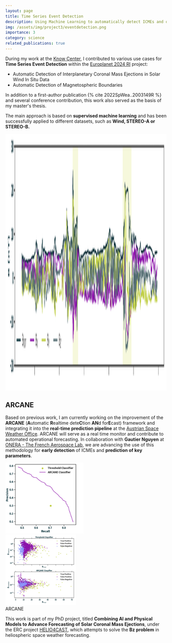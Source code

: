 ```yaml
---
layout: page
title: Time Series Event Detection
description: Using Machine Learning to automatically detect ICMEs and other Structures
img: /assets/img/project3/eventdetection.png
importance: 3
category: science
related_publications: true
---
```


During my work at the <a href="https://www.know-center.at/en/" target="_blank">Know Center</a>, I contributed to various use cases for **Time Series Event Detection** within the <a href="https://www.europlanet-society.org/europlanet-2024-ri/machine-learning/" target="_blank">Europlanet 2024 RI</a> project:

- Automatic Detection of Interplanetary Coronal Mass Ejections in Solar Wind In Situ Data
- Automatic Detection of Magnetospheric Boundaries

In addition to a first-author publication {% cite 2022SpWea..2003149R %} and several conference contribution, this work also served as the basis of my master's thesis.

The main approach is based on **supervised machine learning** and has been successfully applied to different datasets, such as **Wind, STEREO-A or STEREO-B.**

<div class="row justify-content-center">
    <div class="col-sm-12 mt-3 mt-md-0 d-flex justify-content-center">
        <img src="/assets/img/project3/eventdetection.png" alt="Event Detection" class="img-fluid rounded z-depth-1" style="height: 800px; width: auto;">
    </div>
</div>

<h2>ARCANE</h2>

Based on previous work, I am currently working on the improvement of the **ARCANE** (**A**utomatic **R**ealtime dete**C**tion **AN**d for**E**cast) framework and integrating it into the **real-time prediction pipeline** at the <a href="https://helioforecast.space/" target="_blank">Austrian Space Weather Office</a>. ARCANE will serve as a real time monitor and contribute to automated operational forecasting. In collaboration with **Gautier Nguyen** at <a href="https://www.onera.fr/en" target="_blank">ONERA - The French Aerospace Lab</a>, we are advancing the use of this methodology for **early detection** of ICMEs and **prediction of key parameters**. 

<div class="row justify-content-sm-center">
    <div class="col-sm-6 mt-3 mt-md-0">
        <img src="/assets/img/project3/scores.png" alt="Scores" class="img-fluid rounded z-depth-1" style="height: 220px; width: auto;">
    </div>
    <div class="col-sm-6 mt-3 mt-md-0">
        <img src="/assets/img/project3/perevent.png" alt="Results per Event" class="img-fluid rounded z-depth-1 small-img" style="height: 220px; width: auto;">
    </div>
</div>
<div class="caption">
    ARCANE
</div>

This work is part of my PhD project, titled **Combining AI and Physical Models to Advance Forecasting of Solar Coronal Mass Ejections**, under the ERC project 
<a href="https://helioforecast.space/erc_helio4cast" target="_blank">HELIO4CAST</a>, which attempts to solve the **Bz problem** in heliospheric space weather forecasting.
